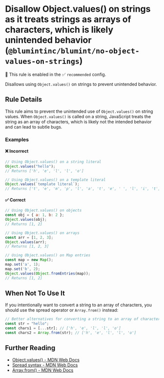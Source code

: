 # Disallow Object.values() on strings as it treats strings as arrays of characters, which is likely unintended behavior (`@blumintinc/blumint/no-object-values-on-strings`)

💼 This rule is enabled in the ✅ `recommended` config.

<!-- end auto-generated rule header -->

Disallows using `Object.values()` on strings to prevent unintended behavior.

## Rule Details

This rule aims to prevent the unintended use of `Object.values()` on string values. When `Object.values()` is called on a string, JavaScript treats the string as an array of characters, which is likely not the intended behavior and can lead to subtle bugs.

### Examples

#### ❌ Incorrect

```js
// Using Object.values() on a string literal
Object.values("hello");
// Returns ['h', 'e', 'l', 'l', 'o']

// Using Object.values() on a template literal
Object.values(`template literal`);
// Returns ['t', 'e', 'm', 'p', 'l', 'a', 't', 'e', ' ', 'l', 'i', 't', 'e', 'r', 'a', 'l']
```

#### ✅ Correct

```js
// Using Object.values() on objects
const obj = { a: 1, b: 2 };
Object.values(obj);
// Returns [1, 2]

// Using Object.values() on arrays
const arr = [1, 2, 3];
Object.values(arr);
// Returns [1, 2, 3]

// Using Object.values() on Map entries
const map = new Map();
map.set('a', 1);
map.set('b', 2);
Object.values(Object.fromEntries(map));
// Returns [1, 2]
```

## When Not To Use It

If you intentionally want to convert a string to an array of characters, you should use the spread operator or `Array.from()` instead:

```js
// Better alternatives for converting a string to an array of characters
const str = "hello";
const chars1 = [...str]; // ['h', 'e', 'l', 'l', 'o']
const chars2 = Array.from(str); // ['h', 'e', 'l', 'l', 'o']
```

## Further Reading

- [Object.values() - MDN Web Docs](https://developer.mozilla.org/en-US/docs/Web/JavaScript/Reference/Global_Objects/Object/values)
- [Spread syntax - MDN Web Docs](https://developer.mozilla.org/en-US/docs/Web/JavaScript/Reference/Operators/Spread_syntax)
- [Array.from() - MDN Web Docs](https://developer.mozilla.org/en-US/docs/Web/JavaScript/Reference/Global_Objects/Array/from)
